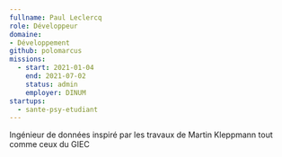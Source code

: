 ```yaml
---
fullname: Paul Leclercq
role: Développeur
domaine:
- Développement
github: polomarcus
missions:
  - start: 2021-01-04
    end: 2021-07-02
    status: admin
    employer: DINUM
startups:
  - sante-psy-etudiant
---
```


Ingénieur de données inspiré par les travaux de Martin Kleppmann tout comme ceux du GIEC
